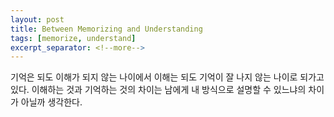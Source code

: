 ```yaml
---
layout: post
title: Between Memorizing and Understanding
tags: [memorize, understand]
excerpt_separator: <!--more-->
---
```


기억은 되도 이해가 되지 않는 나이에서 이해는 되도 기억이 잘 나지 않는 나이로 되가고 있다. 이해하는 것과 기억하는 것의 차이는 남에게 내 방식으로 설명할 수 있느냐의 차이가 아닐까 생각한다. <!--more-->
